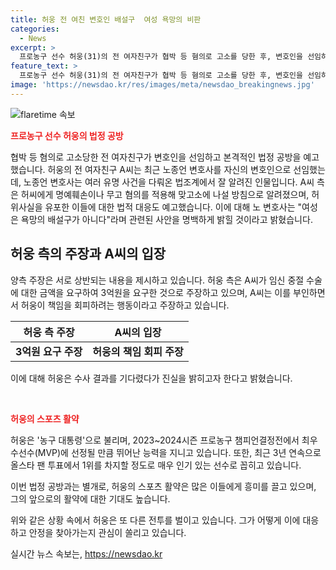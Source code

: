 ```yaml
---
title: 허웅 전 여친 변호인 배설구  여성 욕망의 비판
categories:
  - News
excerpt: >
  프로농구 선수 허웅(31)의 전 여자친구가 협박 등 혐의로 고소를 당한 후, 변호인을 선임하고 법정 공방을 예고했다. 변호인으로 선임된 노종언 변호사는 유명한 사건을 맡아온 인물로, 허씨에게 명예훼손이나 무고 혐의를 적용해 맞고소에 나서고 허위사실을 유포한 이들에 대한 법적 대응도 예고했다. 허웅 측은 A씨를 공갈미수, 협박, 스토킹범죄의 처벌 등으로 고소했으며 A씨는 이에 대해 정면 반박했다. 현재 수사 결과가 나올 때까지 입장을 내지 않겠다고 밝혔다.
feature_text: >
  프로농구 선수 허웅(31)의 전 여자친구가 협박 등 혐의로 고소를 당한 후, 변호인을 선임하고 법정 공방을 예고했다. 변호인으로 선임된 노종언 변호사는 유명한 사건을 맡아온 인물로, 허씨에게 명예훼손이나 무고 혐의를 적용해 맞고소에 나서고 허위사실을 유포한 이들에 대한 법적 대응도 예고했다. 허웅 측은 A씨를 공갈미수, 협박, 스토킹범죄의 처벌 등으로 고소했으며 A씨는 이에 대해 정면 반박했다. 현재 수사 결과가 나올 때까지 입장을 내지 않겠다고 밝혔다.
image: 'https://newsdao.kr/res/images/meta/newsdao_breakingnews.jpg'
---
```


<p><img src="https://newsdao.kr/res/images/meta/newsdao_breakingnews.jpg" alt="flaretime 속보" /></p>

<p><b><span style="color: #ee2323;">프로농구 선수 허웅의 법정 공방</span></b></p>

<p>협박 등 혐의로 고소당한 전 여자친구가 변호인을 선임하고 본격적인 법정 공방을 예고했습니다. 허웅의 전 여자친구 A씨는 최근 노종언 변호사를 자신의 변호인으로 선임했는데, 노종언 변호사는 여러 유명 사건을 다뤄온 법조계에서 잘 알려진 인물입니다. A씨 측은 허씨에게 명예훼손이나 무고 혐의를 적용해 맞고소에 나설 방침으로 알려졌으며, 허위사실을 유포한 이들에 대한 법적 대응도 예고했습니다. 이에 대해 노 변호사는 "여성은 욕망의 배설구가 아니다"라며 관련된 사안을 명백하게 밝힐 것이라고 밝혔습니다.</p>

<h2 data-ke-size="size26">허웅 측의 주장과 A씨의 입장</h2>

<p>양측 주장은 서로 상반되는 내용을 제시하고 있습니다. 허웅 측은 A씨가 임신 중절 수술에 대한 금액을 요구하여 3억원을 요구한 것으로 주장하고 있으며, A씨는 이를 부인하면서 허웅이 책임을 회피하려는 행동이라고 주장하고 있습니다.</p>

<table>
<thead>
    <tr>
        <th style="text-align: center;">허웅 측 주장</th>
        <th style="text-align: center;">A씨의 입장</th>
    </tr>
</thead>
<tbody>
    <tr>
        <td style="text-align: center; height: 17px;"><b>3억원 요구 주장</b></td>
        <td style="text-align: center; height: 17px;"><b>허웅의 책임 회피 주장</b></td>
    </tr>
</tbody>
</table>

<p>이에 대해 허웅은 수사 결과를 기다렸다가 진실을 밝히고자 한다고 밝혔습니다. </p>

<p data-ke-size="size16">&nbsp;</p>

<p><b><span style="color: #ee2323;">허웅의 스포츠 활약</span></b></p>

<p>허웅은 '농구 대통령'으로 불리며, 2023~2024시즌 프로농구 챔피언결정전에서 최우수선수(MVP)에 선정될 만큼 뛰어난 능력을 지니고 있습니다. 또한, 최근 3년 연속으로 올스타 팬 투표에서 1위를 차지할 정도로 매우 인기 있는 선수로 꼽히고 있습니다.</p>

<p>이번 법정 공방과는 별개로, 허웅의 스포츠 활약은 많은 이들에게 흥미를 끌고 있으며, 그의 앞으로의 활약에 대한 기대도 높습니다.</p>

<p>위와 같은 상황 속에서 허웅은 또 다른 전투를 벌이고 있습니다. 그가 어떻게 이에 대응하고 안정을 찾아가는지 관심이 쏠리고 있습니다.</p>
실시간 뉴스 속보는, <a href="https://newsdao.kr" rel="dofollow">https://newsdao.kr</a>


